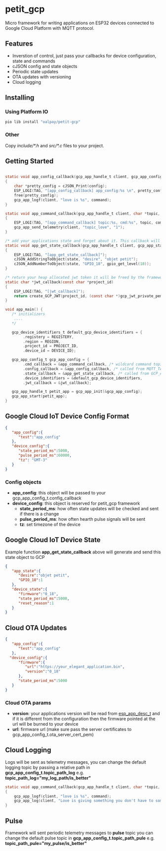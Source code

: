 # petit_gcp

Micro framework for writing applications on ESP32 devices connected to Google Cloud Platform with MQTT protocol.

## Features

 - Inverstion of control, just pass your callbacks for device configuration, state and commands
 - cJSON config and state objects
 - Periodic state updates 
 - OTA updates with versioning
 - Cloud logging

## Installing

### Using Platform IO
```bash
pio lib install "oalpay/petit-gcp"
```
### Other
 Copy *include/\*.h* and *src/\*.c* files to your project. 

## Getting Started
```c

static void app_config_callback(gcp_app_handle_t client, gcp_app_config_handle_t config, void *user_context)
{
    char *pretty_config = cJSON_Print(config);
    ESP_LOGI(TAG, "[app_config_callback] app_config:%s \n", pretty_config);
    free(pretty_config);
    gcp_app_logf(client, "love is %s", command);
}

static void app_command_callback(gcp_app_handle_t client, char *topic, char *command, void *user_context)
{
    ESP_LOGI(TAG, "[app_command_callback] topic:%s, cmd:%s", topic, command);
    gcp_app_send_telemetry(client, "topic_love", "1");
}

/* add your applications state and forget about it. This callback will be called periodically with an empty state object. If there is a change from the previos call your new state will be sent to GCP IoT state topic */
static void app_get_state_callback(gcp_app_handle_t client, gcp_app_state_handle_t state, void *user_context)
{
    ESP_LOGI(TAG, "[app_get_state_callback]");
    cJSON_AddStringToObject(state, "desire", "objet petit");
    cJSON_AddNumberToObject(state, "GPIO_18", gpio_get_level(18));
}

/* return your heap allocated jwt token it will be freed by the framework */
static char *jwt_callback(const char *project_id)
{
    ESP_LOGI(TAG, "[jwt_callback]");
    return create_GCP_JWT(project_id, (const char *)gcp_jwt_private_pem_key_start, gcp_jwt_private_pem_key_end - gcp_jwt_private_pem_key_start);
}

void app_main() {
   /* initializers 
    ....
   */

   gcp_device_identifiers_t default_gcp_device_identifiers = {
        .registery = REGISTERY,
        .region = REGION,
        .project_id = PROJECT_ID,
        .device_id = DEVICE_ID};

   gcp_app_config_t gcp_app_config = { 
        .cmd_callback = &app_command_callback, /* wildcard command topic messages will be delivered to this callback from MQTT_TASK thread */
        .config_callback = &app_config_callback, /* called from MQTT_TASK thread when config is received from GCP */
        .state_callback = &app_get_state_callback, /* called from GCP_APP thread and new state will be sent on if there is change from the previous state */
        .device_identifiers = &default_gcp_device_identifiers,
        .jwt_callback = &jwt_callback};

   gcp_app_handle_t petit_app = gcp_app_init(&gcp_app_config);
   gcp_app_start(petit_app);
}  
```

## Google Cloud IoT Device Config Format
```json
{
   "app_config":{ 
      "test":"app_config"
   },
   "device_config":{
      "state_period_ms":5000,
      "pulse_period_ms":60000,
      "tz": "GMT-3"
   }
}
```

### Config objects
- **app_config**: this object will be passed to your gcp_app_config_t.config_callback
- **device_config**: this object is reserved for petit_gcp framework   
  - **state_period_ms**: how often state updates will be checked and sent if there is a change
  - **pulse_period_ms**: how often hearth pulse signals will be sent
  - **tz**: set timezone of the device 

## Google Cloud IoT Device State 
Example function **app_get_state_callback** above will generate and send this state object to GCP

```json
{
   "app_state":{
      "desire":"objet petit",
      "GPIO_18":1
   },
   "device_state":{
      "firmware":"0_18",
      "state_period_ms":5000,
      "reset_reason":1
   }
}
```
## Cloud OTA Updates
```json
{
   "app_config":{ 
      "test":"app_config"
   },
  "device_config":{
      "firmware":{
         "url":"https://your_elegant_application.bin",
         "version":"0_18" 
      },
      "state_period_ms":5000
   }
}
```

### Cloud OTA params

- **version**:  your applications version will be read from [esp_app_desc_t](https://docs.espressif.com/projects/esp-idf/en/latest/esp32/api-reference/system/system.html#app-version) and if it is different from the configuration then the firmware pointed at the url will be burned to your device
- **url**: firmware url (make sure pass the server certificates to gcp_app_config_t.ota_server_cert_pem)
  
## Cloud Logging

Logs will be sent as telemetry messages, you can change the default logging topic by passing a relative path in **gcp_app_config_t.topic_path_log** e.g. **topic_path_log="my_log_path/is_better"**
```c
static void app_command_callback(gcp_app_handle_t client, char *topic, char *command, void *user_context)
{
    gcp_app_logf(client, "love is %s", command);
    gcp_app_log(client, "Love is giving something you don't have to someone who doesn't want it.");
}

```

## Pulse

Framework will sent periodic telemetry messages to **pulse** topic you can change the default pulse topic in **gcp_app_config_t.topic_path_pule** e.g. **topic_path_pule="my_pulse/is_better"**